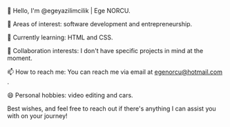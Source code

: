 👋 Hello, I'm @egeyazilimcilik | Ege NORCU.

👀 Areas of interest: software development and entrepreneurship.

🌱 Currently learning: HTML and CSS.

💞️ Collaboration interests: I don't have specific projects in mind at the moment.

📫 How to reach me: You can reach me via email at egenorcu@hotmail.com .

😄 Personal hobbies: video editing and cars.

Best wishes, and feel free to reach out if there's anything I can assist you with on your journey!
<!---
egeyazilimcilik/egeyazilimcilik is a ✨ special ✨ repository because its `README.md` (this file) appears on your GitHub profile.
You can click the Preview link to take a look at your changes.
--->
